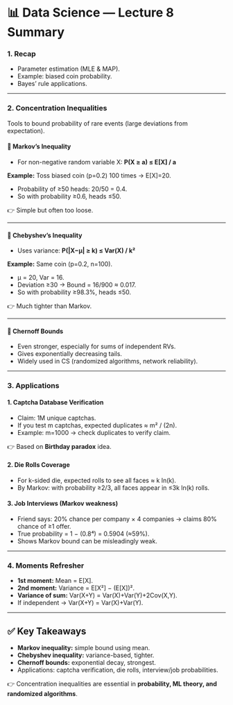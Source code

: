 # 📊 Data Science — Lecture 8 Summary

### 1. Recap

* Parameter estimation (MLE & MAP).
* Example: biased coin probability.
* Bayes’ rule applications.

---

### 2. Concentration Inequalities

Tools to bound probability of rare events (large deviations from expectation).

#### 🔹 Markov’s Inequality

* For non-negative random variable X:
  **P(X ≥ a) ≤ E\[X] / a**

**Example:** Toss biased coin (p=0.2) 100 times → E\[X]=20.

* Probability of ≥50 heads: 20/50 = 0.4.
* So with probability ≥0.6, heads ≤50.

👉 Simple but often too loose.

---

#### 🔹 Chebyshev’s Inequality

* Uses variance:
  **P(|X−μ| ≥ k) ≤ Var(X) / k²**

**Example:** Same coin (p=0.2, n=100).

* μ = 20, Var = 16.
* Deviation ≥30 → Bound = 16/900 ≈ 0.017.
* So with probability ≥98.3%, heads ≤50.

👉 Much tighter than Markov.

---

#### 🔹 Chernoff Bounds

* Even stronger, especially for sums of independent RVs.
* Gives exponentially decreasing tails.
* Widely used in CS (randomized algorithms, network reliability).

---

### 3. Applications

#### 1. Captcha Database Verification

* Claim: 1M unique captchas.
* If you test m captchas, expected duplicates ≈ m² / (2n).
* Example: m=1000 → check duplicates to verify claim.

👉 Based on **Birthday paradox** idea.

#### 2. Die Rolls Coverage

* For k-sided die, expected rolls to see all faces ≈ k ln(k).
* By Markov: with probability ≥2/3, all faces appear in ≤3k ln(k) rolls.

#### 3. Job Interviews (Markov weakness)

* Friend says: 20% chance per company × 4 companies → claims 80% chance of ≥1 offer.
* True probability = 1 − (0.8⁴) = 0.5904 (≈59%).
* Shows Markov bound can be misleadingly weak.

---

### 4. Moments Refresher

* **1st moment:** Mean = E\[X].
* **2nd moment:** Variance = E\[X²] − (E\[X])².
* **Variance of sum:** Var(X+Y) = Var(X)+Var(Y)+2Cov(X,Y).
* If independent → Var(X+Y) = Var(X)+Var(Y).

---

## ✅ Key Takeaways

* **Markov inequality:** simple bound using mean.
* **Chebyshev inequality:** variance-based, tighter.
* **Chernoff bounds:** exponential decay, strongest.
* Applications: captcha verification, die rolls, interview/job probabilities.

👉 Concentration inequalities are essential in **probability, ML theory, and randomized algorithms**.
